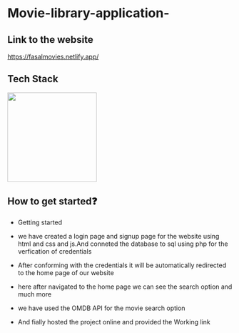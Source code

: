 # Movie-library-application-

## Link to the website
https://fasalmovies.netlify.app/


## Tech Stack

<img src="https://www.freepnglogos.com/uploads/html5-logo-png/html5-logo-best-web-design-psd-html-cms-development-ecommerce-6.png" width="200" alt="" />

## How to get started❓
  
 * Getting started
 
 * we have created a login page and signup page  for the website using html and css and js.And conneted the database to sql using php for the verfication of credentials
 
 * After conforming with the credentials it will be automatically redirected to the home page of our website
 
 * here after navigated to the home page we can see the search option and much more
 
 * we have used the OMDB API for the movie search option 
 
 * And fially hosted the project online and provided the Working link

